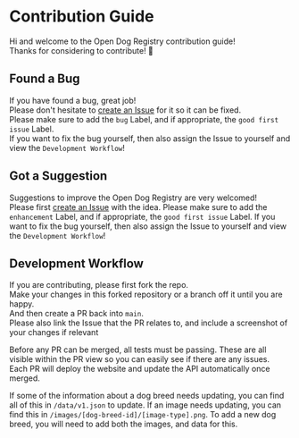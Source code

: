 # Contribution Guide

Hi and welcome to the Open Dog Registry contribution guide!  
Thanks for considering to contribute! :tada:

## Found a Bug

If you have found a bug, great job!  
Please don't hesitate to [create an Issue](https://github.com/chase-manning/open-dog-registry/issues/new) for it so it can be fixed.  
Please make sure to add the `bug` Label, and if appropriate, the `good first issue` Label.  
If you want to fix the bug yourself, then also assign the Issue to yourself and view the `Development Workflow`!

## Got a Suggestion

Suggestions to improve the Open Dog Registry are very welcomed!  
Please first [create an Issue](https://github.com/chase-manning/open-dog-registry/issues/new) with the idea.
Please make sure to add the `enhancement` Label, and if appropriate, the `good first issue` Label.
If you want to fix the bug yourself, then also assign the Issue to yourself and view the `Development Workflow`!

## Development Workflow

If you are contributing, please first fork the repo.  
Make your changes in this forked repository or a branch off it until you are happy.  
And then create a PR back into `main`.  
Please also link the Issue that the PR relates to, and include a screenshot of your changes if relevant

Before any PR can be merged, all tests must be passing.
These are all visible within the PR view so you can easily see if there are any issues.  
Each PR will deploy the website and update the API automatically once merged.

If some of the information about a dog breed needs updating, you can find all of this in `/data/v1.json` to update.
If an image needs updating, you can find this in `/images/[dog-breed-id]/[image-type].png`.
To add a new dog breed, you will need to add both the images, and data for this.
